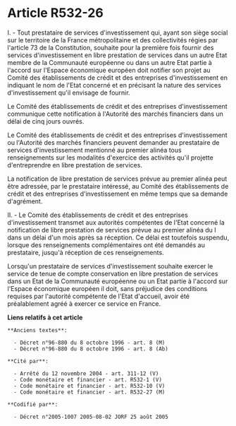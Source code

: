 # Article R532-26

I. - Tout prestataire de services d'investissement qui, ayant son siège social sur le territoire de la France métropolitaine
et des collectivités régies par l'article 73 de la Constitution, souhaite pour la première fois fournir des services
d'investissement en libre prestation de services dans un autre Etat membre de la Communauté européenne ou dans un autre Etat
partie à l'accord sur l'Espace économique européen doit notifier son projet au Comité des établissements de crédit et des
entreprises d'investissement en indiquant le nom de l'Etat concerné et en précisant la nature des services d'investissement
qu'il envisage de fournir.

Le Comité des établissements de crédit et des entreprises d'investissement communique cette notification à l'Autorité des
marchés financiers dans un délai de cinq jours ouvrés.

Le Comité des établissements de crédit et des entreprises d'investissement ou l'Autorité des marchés financiers peuvent
demander au prestataire de services d'investissement mentionné au premier alinéa tous renseignements sur les modalités
d'exercice des activités qu'il projette d'entreprendre en libre prestation de services.

La notification de libre prestation de services prévue au premier alinéa peut être adressée, par le prestataire intéressé, au
Comité des établissements de crédit et des entreprises d'investissement en même temps que sa demande d'agrément.

II. - Le Comité des établissements de crédit et des entreprises d'investissement transmet aux autorités compétentes de l'Etat
concerné la notification de libre prestation de services prévue au premier alinéa du I dans un délai d'un mois après sa
réception. Ce délai est toutefois suspendu, lorsque des renseignements complémentaires ont été demandés au prestataire,
jusqu'à réception de ces renseignements.

Lorsqu'un prestataire de services d'investissement souhaite exercer le service de tenue de compte conservation en libre
prestation de services dans un Etat de la Communauté européenne ou un Etat partie à l'accord sur l'Espace économique européen
il doit, sans préjudice des conditions requises par l'autorité compétente de l'Etat d'accueil, avoir été préalablement agréé
à exercer ce service en France.

**Liens relatifs à cet article**

	**Anciens textes**:

	  - Décret n°96-880 du 8 octobre 1996 - art. 8 (M)
	  - Décret n°96-880 du 8 octobre 1996 - art. 8 (Ab)

	**Cité par**:

	  - Arrêté du 12 novembre 2004 - art. 311-12 (V)
	  - Code monétaire et financier - art. R532-1 (V)
	  - Code monétaire et financier - art. R532-10 (V)
	  - Code monétaire et financier - art. R532-27 (M)

	**Codifié par**:

	  - Décret n°2005-1007 2005-08-02 JORF 25 août 2005
